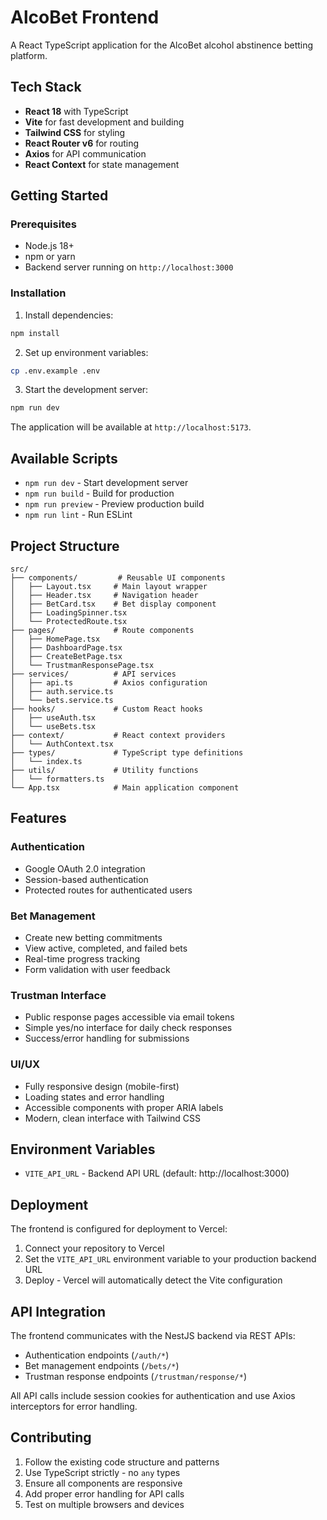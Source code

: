 # AlcoBet Frontend

A React TypeScript application for the AlcoBet alcohol abstinence betting platform.

## Tech Stack

- **React 18** with TypeScript
- **Vite** for fast development and building
- **Tailwind CSS** for styling
- **React Router v6** for routing
- **Axios** for API communication
- **React Context** for state management

## Getting Started

### Prerequisites

- Node.js 18+ 
- npm or yarn
- Backend server running on `http://localhost:3000`

### Installation

1. Install dependencies:
```bash
npm install
```

2. Set up environment variables:
```bash
cp .env.example .env
```

3. Start the development server:
```bash
npm run dev
```

The application will be available at `http://localhost:5173`.

## Available Scripts

- `npm run dev` - Start development server
- `npm run build` - Build for production
- `npm run preview` - Preview production build
- `npm run lint` - Run ESLint

## Project Structure

```
src/
├── components/         # Reusable UI components
│   ├── Layout.tsx     # Main layout wrapper
│   ├── Header.tsx     # Navigation header
│   ├── BetCard.tsx    # Bet display component
│   ├── LoadingSpinner.tsx
│   └── ProtectedRoute.tsx
├── pages/             # Route components
│   ├── HomePage.tsx
│   ├── DashboardPage.tsx
│   ├── CreateBetPage.tsx
│   └── TrustmanResponsePage.tsx
├── services/          # API services
│   ├── api.ts         # Axios configuration
│   ├── auth.service.ts
│   └── bets.service.ts
├── hooks/             # Custom React hooks
│   ├── useAuth.tsx
│   └── useBets.tsx
├── context/           # React context providers
│   └── AuthContext.tsx
├── types/             # TypeScript type definitions
│   └── index.ts
├── utils/             # Utility functions
│   └── formatters.ts
└── App.tsx            # Main application component
```

## Features

### Authentication
- Google OAuth 2.0 integration
- Session-based authentication
- Protected routes for authenticated users

### Bet Management
- Create new betting commitments
- View active, completed, and failed bets
- Real-time progress tracking
- Form validation with user feedback

### Trustman Interface
- Public response pages accessible via email tokens
- Simple yes/no interface for daily check responses
- Success/error handling for submissions

### UI/UX
- Fully responsive design (mobile-first)
- Loading states and error handling
- Accessible components with proper ARIA labels
- Modern, clean interface with Tailwind CSS

## Environment Variables

- `VITE_API_URL` - Backend API URL (default: http://localhost:3000)

## Deployment

The frontend is configured for deployment to Vercel:

1. Connect your repository to Vercel
2. Set the `VITE_API_URL` environment variable to your production backend URL
3. Deploy - Vercel will automatically detect the Vite configuration

## API Integration

The frontend communicates with the NestJS backend via REST APIs:

- Authentication endpoints (`/auth/*`)
- Bet management endpoints (`/bets/*`) 
- Trustman response endpoints (`/trustman/response/*`)

All API calls include session cookies for authentication and use Axios interceptors for error handling.

## Contributing

1. Follow the existing code structure and patterns
2. Use TypeScript strictly - no `any` types
3. Ensure all components are responsive
4. Add proper error handling for API calls
5. Test on multiple browsers and devices